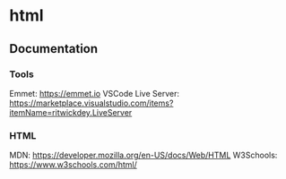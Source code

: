 # html

## Documentation

### Tools
Emmet: https://emmet.io
VSCode Live Server: https://marketplace.visualstudio.com/items?itemName=ritwickdey.LiveServer


### HTML
MDN: https://developer.mozilla.org/en-US/docs/Web/HTML
W3Schools: https://www.w3schools.com/html/

